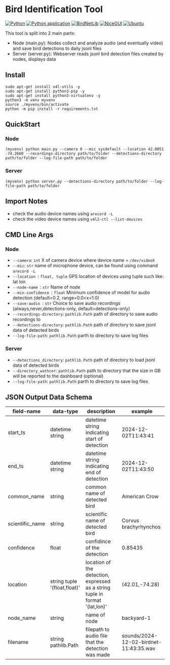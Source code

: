 # Bird Identification Tool
[![Python](https://img.shields.io/static/v1?&message=Python%203.12.3&logo=python&labelColor=gray&color=1182c3&logoColor=white&label=%20)](https://www.python.org/downloads/release/python-3123/) 
[![Python application](https://github.com/preisem/Bird-Identification-Tool/actions/workflows/python-app.yml/badge.svg)](https://github.com/preisem/Bird-Identification-Tool/actions/workflows/python-app.yml)
[![BirdNetLib](https://img.shields.io/static/v1?&message=birdnetlib&logo=pypi&labelColor=5c5c5c&color=f27b3a&logoColor=white&label=%20)](https://pypi.org/project/birdnetlib/)
[![NiceGUI](https://img.shields.io/static/v1?&message=NiceGUI&logo=pypi&labelColor=5c5c5c&color=609867&logoColor=white&label=%20)](https://pypi.org/project/nicegui/)
[![Ubuntu](https://img.shields.io/badge/Ubuntu-E95420?style=for-the-badge&logo=Ubuntu&logoColor=white)](https://ubuntu.com/blog/tag/ubuntu-24-04-lts)

This tool is split into 2 main parts:
- Node (main.py): Nodes collect and analyze audio (and eventually video) and save bird detections to daily jsonl files
- Server (server.py): Webserver reads jsonl bird detection files created by nodes, displays data
## Install
```
sudo apt-get install v4l-utils -y
sudo apt-get install python3-pip -y
sudo apt-get install python3-virtualenv -y
python3 -m venv myvenv
source ./myvenv/bin/activate
python -m pip install -r requirements.txt
```

## QuickStart
### Node
  ```
  (myvenv) python main.py --camera 0 --mic sysdefault --location 42.0051 -74.2660 --recordings-directory path/to/folder --detections-directory path/to/folder --log-file-path path/to/folder 
  ```
### Server
  ```
  (myvenv) python server.py --detections-directory path/to/folder --log-file-path path/to/folder
  ```
## Import Notes
- check the audio device names using ```arecord -L```
- check the video device names using ```v4l2-ctl --list-devices```

## CMD Line Args
### Node
- ```--camera```: ```int``` X of camera device where device name = ```/dev/videoX```
- ```--mic```: ```str``` name of microphone device, can be found using command ```arecord -L```
- ```--location ```: ```float, tuple``` GPS location of devices using tuple such like: lat lon
- ```--node-name ```: ```str``` Name of node
- ```--min-confidence ```: ```float``` Minimum confidence of model for audio detection (default=0.2, range=0.0<x<1.0)
- ```--save-audio ```: ```str``` Choice to save audio recordings (always,never,detections-only, default=detections-only)
- ```--recordings-directory```: ```pathlib.Path``` path of directory to save audio recordings to
- ```--detections-directory```: ```pathlib.Path``` path of directory to save jsonl data of detected birds
- ```--log-file-path```: ```pathlib.Path``` parth to directory to save log files
### Server
- ```--detections_directory```: ```pathlib.Path``` path of directory to load jsonl data of detected birds
- ```--directory_wathcer```: ```pathlib.Path``` path to directory that the size in GB will be reported to the dashboard (optional)
- ```--log-file-path```: ```pathlib.Path``` parth to directory to save log files

## JSON Output Data Schema 
|field-name|data-type|description|example|
|----------|---------|-----------|-------|
|start_ts|datetime string|datetime string indicating start of detection|2024-12-02T11:43:41|
|end_ts|datetime string|datetime string indicating end of detection|2024-12-02T11:43:50|
|common_name|string|common name of detected bird|American Crow|
|scientific_name|string|scientific name of detected bird|Corvus brachyrhynchos|
|confidence|float|confidince of the detection|0.85435|
|location|string tuple '(float,float)'|location of the detection, expressed as a string tuple in format '(lat,lon)'|(42.01,-74.28)|
|node_name|string|name of node|backyard-1|
|filename|string pathlib.Path|filepath to audio file that the detection was made|sounds/2024-12-02-birdnet-11:43:35.wav|
